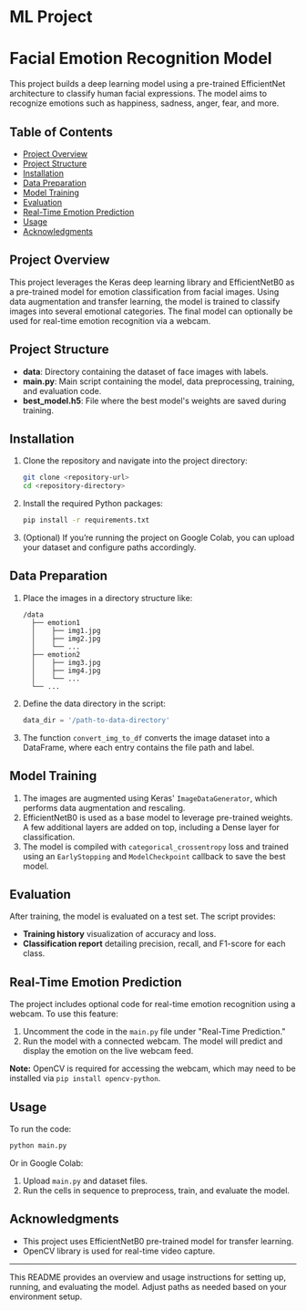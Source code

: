 # ML Project

# Facial Emotion Recognition Model

This project builds a deep learning model using a pre-trained EfficientNet architecture to classify human facial expressions. The model aims to recognize emotions such as happiness, sadness, anger, fear, and more.

## Table of Contents
- [Project Overview](#project-overview)
- [Project Structure](#project-structure)
- [Installation](#installation)
- [Data Preparation](#data-preparation)
- [Model Training](#model-training)
- [Evaluation](#evaluation)
- [Real-Time Emotion Prediction](#real-time-emotion-prediction)
- [Usage](#usage)
- [Acknowledgments](#acknowledgments)

## Project Overview
This project leverages the Keras deep learning library and EfficientNetB0 as a pre-trained model for emotion classification from facial images. Using data augmentation and transfer learning, the model is trained to classify images into several emotional categories. The final model can optionally be used for real-time emotion recognition via a webcam.

## Project Structure
- **data**: Directory containing the dataset of face images with labels.
- **main.py**: Main script containing the model, data preprocessing, training, and evaluation code.
- **best_model.h5**: File where the best model's weights are saved during training.
  
## Installation

1. Clone the repository and navigate into the project directory:
    ```bash
    git clone <repository-url>
    cd <repository-directory>
    ```

2. Install the required Python packages:
    ```bash
    pip install -r requirements.txt
    ```

3. (Optional) If you’re running the project on Google Colab, you can upload your dataset and configure paths accordingly.

## Data Preparation

1. Place the images in a directory structure like:
    ```
    /data
      ├── emotion1
      │    ├── img1.jpg
      │    ├── img2.jpg
      │    └── ...
      ├── emotion2
      │    ├── img3.jpg
      │    ├── img4.jpg
      │    └── ...
      └── ...
    ```
   
2. Define the data directory in the script:
    ```python
    data_dir = '/path-to-data-directory'
    ```

3. The function `convert_img_to_df` converts the image dataset into a DataFrame, where each entry contains the file path and label.

## Model Training

1. The images are augmented using Keras' `ImageDataGenerator`, which performs data augmentation and rescaling.
2. EfficientNetB0 is used as a base model to leverage pre-trained weights. A few additional layers are added on top, including a Dense layer for classification.
3. The model is compiled with `categorical_crossentropy` loss and trained using an `EarlyStopping` and `ModelCheckpoint` callback to save the best model.

## Evaluation

After training, the model is evaluated on a test set. The script provides:
- **Training history** visualization of accuracy and loss.
- **Classification report** detailing precision, recall, and F1-score for each class.

## Real-Time Emotion Prediction

The project includes optional code for real-time emotion recognition using a webcam. To use this feature:
1. Uncomment the code in the `main.py` file under "Real-Time Prediction."
2. Run the model with a connected webcam. The model will predict and display the emotion on the live webcam feed.

**Note:** OpenCV is required for accessing the webcam, which may need to be installed via `pip install opencv-python`.

## Usage

To run the code:
```bash
python main.py
```

Or in Google Colab:
1. Upload `main.py` and dataset files.
2. Run the cells in sequence to preprocess, train, and evaluate the model.

## Acknowledgments
- This project uses EfficientNetB0 pre-trained model for transfer learning.
- OpenCV library is used for real-time video capture.

---

This README provides an overview and usage instructions for setting up, running, and evaluating the model. Adjust paths as needed based on your environment setup.
